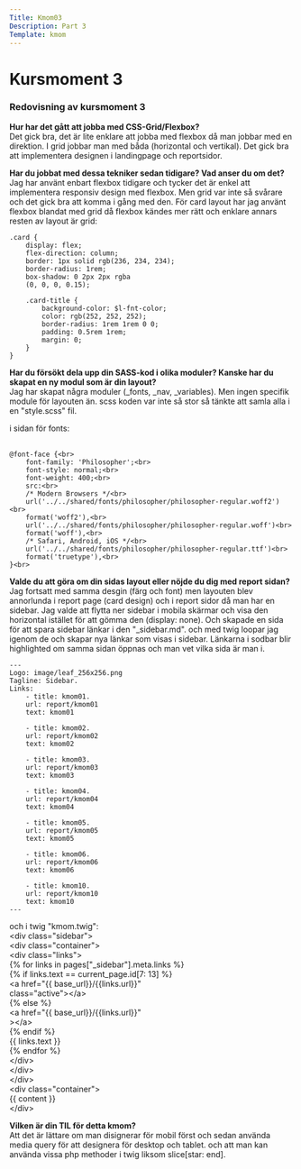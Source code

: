 ```yaml
---
Title: Kmom03
Description: Part 3
Template: kmom
---
```


Kursmoment 3
==================

### Redovisning av kursmoment 3


**Hur har det gått att jobba med CSS-Grid/Flexbox?** <br>
Det gick bra, det är lite enklare att jobba med flexbox då man jobbar med en direktion. I grid jobbar man med båda (horizontal och vertikal). Det gick bra att implementera designen i landingpage och reportsidor.



**Har du jobbat med dessa tekniker sedan tidigare? Vad anser du om det?**<br>
Jag har använt enbart flexbox tidigare och tycker det är enkel att implementera responsiv design med flexbox. Men grid var inte så svårare och det gick bra att komma i gång med den.
För card layout har jag använt flexbox blandat med grid då flexbox kändes mer rätt och enklare annars resten av layout är grid:

    .card {
        display: flex;
        flex-direction: column;
        border: 1px solid rgb(236, 234, 234);
        border-radius: 1rem;
        box-shadow: 0 2px 2px rgba
        (0, 0, 0, 0.15);

        .card-title {
            background-color: $l-fnt-color;
            color: rgb(252, 252, 252);
            border-radius: 1rem 1rem 0 0;
            padding: 0.5rem 1rem;
            margin: 0;
        }
    }



**Har du försökt dela upp din SASS-kod i olika moduler? Kanske har du skapat en ny modul som är din layout?**<br>
Jag har skapat några moduler (_fonts, _nav, _variables). Men ingen specifik module för layouten än. scss koden var inte så stor så tänkte att samla alla i en "style.scss" fil.

i sidan för fonts:<br><br>

    @font-face {<br>
        font-family: 'Philosopher';<br>
        font-style: normal;<br>
        font-weight: 400;<br>
        src:<br>
        /* Modern Browsers */<br>
        url('../../shared/fonts/philosopher/philosopher-regular.woff2')<br>
        format('woff2'),<br>
        url('../../shared/fonts/philosopher/philosopher-regular.woff')<br>
        format('woff'),<br>
        /* Safari, Android, iOS */<br>
        url('../../shared/fonts/philosopher/philosopher-regular.ttf')<br>
        format('truetype'),<br>
    }<br>

**Valde du att göra om din sidas layout eller nöjde du dig med report sidan?**<br>
Jag fortsatt med samma desgin (färg och font) men layouten blev annorlunda i report page (card design) och i report sidor då man har en sidebar. Jag valde att flytta ner sidebar i mobila skärmar och visa den horizontal istället för att gömma den (display: none). Och skapade en sida för att spara sidebar länkar i den "_sidebar.md". och med twig loopar jag igenom de och skapar nya länkar som visas i sidebar. Länkarna i sodbar blir highlighted om samma sidan öppnas och man vet vilka sida är man i.


    ---
    Logo: image/leaf_256x256.png
    Tagline: Sidebar.
    Links:
        - title: kmom01.
        url: report/kmom01
        text: kmom01

        - title: kmom02.
        url: report/kmom02
        text: kmom02
        
        - title: kmom03.
        url: report/kmom03
        text: kmom03

        - title: kmom04.
        url: report/kmom04
        text: kmom04

        - title: kmom05.
        url: report/kmom05
        text: kmom05

        - title: kmom06.
        url: report/kmom06
        text: kmom06

        - title: kmom10.
        url: report/kmom10
        text: kmom10
    ---

och i twig "kmom.twig":<br>
        &lt;div class="sidebar"&gt;<br>
            &lt;div class="container"&gt;<br>
                &lt;div class="links"&gt;<br>
                    {% for links in pages["_sidebar"].meta.links %}<br>
                        {% if links.text == current_page.id[7: 13] %}<br>
                            &lt;a href="{{ base_url}}/{{links.url}}"<br> class="active"&gt;&lt;/a&gt;<br>
                        {% else %}<br>
                            &lt;a href="{{ base_url}}/{{links.url}}"<br>&gt;&lt;/a&gt;<br>
                        {% endif %}<br>
                        {{ links.text }}<br>
                    {% endfor %}<br>
                &lt;/div&gt;<br>
            &lt;/div&gt;<br>
        &lt;/div&gt;<br>
        &lt;div class="container"&gt;<br>
            {{ content }}<br>
        &lt;/div&gt;<br>


**Vilken är din TIL för detta kmom?**<br>
Att det är lättare om man disignerar för mobil först och sedan använda media query för att designera för desktop och tablet. och att man kan använda vissa php methoder i twig liksom slice[star: end].
